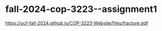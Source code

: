 # fall-2024-cop-3223--assignment1
https://ucf-fall-2024.github.io/COP-3223-Website/files/fracture.pdf
